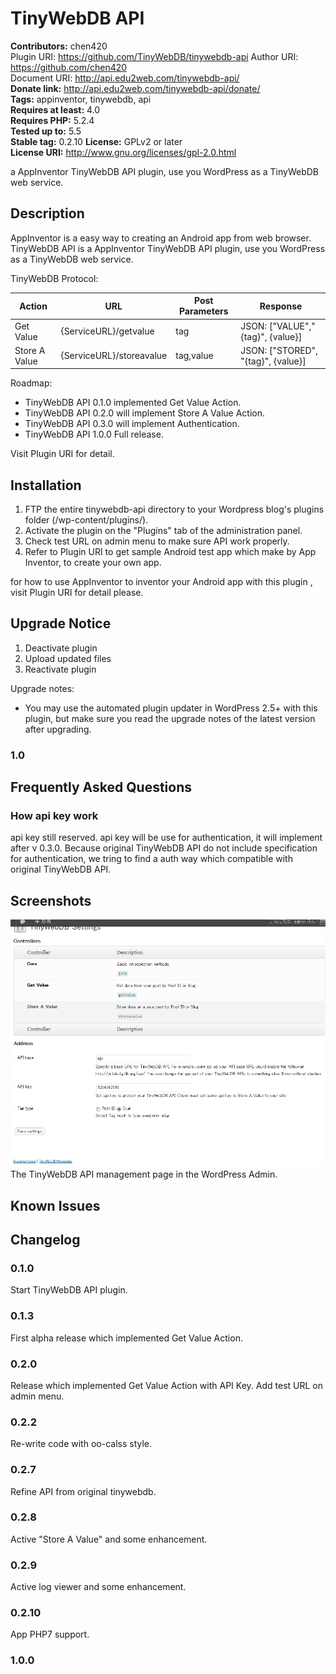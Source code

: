 # TinyWebDB API #

**Contributors:** chen420  
Plugin URI: https://github.com/TinyWebDB/tinywebdb-api
Author URI: https://github.com/chen420  
Document URI: http://api.edu2web.com/tinywebdb-api/  
**Donate link:**  http://api.edu2web.com/tinywebdb-api/donate/  
**Tags:** appinventor, tinywebdb, api  
**Requires at least:** 4.0  
**Requires PHP:** 5.2.4  
**Tested up to:** 5.5  
**Stable tag:** 0.2.10
**License:** GPLv2 or later  
**License URI:** http://www.gnu.org/licenses/gpl-2.0.html  

a AppInventor TinyWebDB API plugin, use you WordPress as a TinyWebDB web service.


## Description ##

AppInventor is a easy way to creating an Android app from web browser.
TinyWebDB API is a AppInventor TinyWebDB API plugin, use you WordPress as a TinyWebDB web service.

TinyWebDB Protocol:  

|    Action        |URL                      |Post Parameters  |Response                          |
|------------------|-------------------------|-----------------|----------------------------------|
|    Get Value     |{ServiceURL}/getvalue    |tag              |JSON: ["VALUE","{tag}", {value}]  |
|    Store A Value |{ServiceURL}/storeavalue |tag,value        |JSON: ["STORED", "{tag}", {value}]|

Roadmap:
*    TinyWebDB API 0.1.0 implemented Get Value Action.
*    TinyWebDB API 0.2.0 will implement Store A Value Action.
*    TinyWebDB API 0.3.0 will implement Authentication.
*    TinyWebDB API 1.0.0 Full release.

Visit Plugin URI for detail.

## Installation ##

1. FTP the entire tinywebdb-api directory to your Wordpress blog's plugins folder (/wp-content/plugins/).
2. Activate the plugin on the "Plugins" tab of the administration panel.
3. Check test URL on admin menu to make sure API work properly.
4. Refer to Plugin URI to get sample Android test app which make by App Inventor, to create your own app.

for how to use AppInventor to inventor your Android app with this plugin , visit Plugin URI for detail please.


## Upgrade Notice ##
1. Deactivate plugin
2. Upload updated files
3. Reactivate plugin

Upgrade notes:
*  You may use the automated plugin updater in WordPress 2.5+ with this plugin, but make sure you read the upgrade notes of the latest version after upgrading.

### 1.0 ###


## Frequently Asked Questions ##
### How api key work ###

api key still reserved.
api key will be use for authentication, it will implement after v 0.3.0.
Because original TinyWebDB API do not include specification for authentication, 
we tring to find a auth way which compatible with original TinyWebDB API.  

## Screenshots ##
![](screenshot-1.png)
The TinyWebDB API management page in the WordPress Admin.


## Known Issues ##


## Changelog ##

### 0.1.0 ###  
Start TinyWebDB API plugin.

### 0.1.3 ###  
First alpha release which implemented Get Value Action.

### 0.2.0 ###  
Release which implemented Get Value Action with API Key.
Add test URL on admin menu.

### 0.2.2 ###  
Re-write code with oo-calss style.

### 0.2.7 ###  
Refine API from original tinywebdb.

### 0.2.8 ###  
Active "Store A Value" and some enhancement.

### 0.2.9 ### 
Active log viewer and some enhancement.

### 0.2.10 ###  
App PHP7 support.

### 1.0.0 ###  
